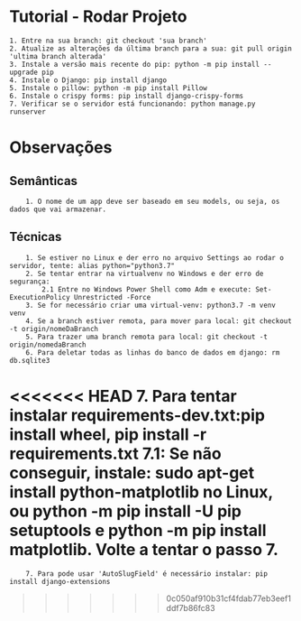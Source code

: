 # Tutorial - Rodar Projeto

    1. Entre na sua branch: git checkout 'sua branch'
    2. Atualize as alterações da última branch para a sua: git pull origin 'ultima branch alterada'
    3. Instale a versão mais recente do pip: python -m pip install --upgrade pip
    4. Instale o Django: pip install django
    5. Instale o pillow: python -m pip install Pillow
    6. Instale o crispy forms: pip install django-crispy-forms
    7. Verificar se o servidor está funcionando: python manage.py runserver

# Observações

## Semânticas
        1. O nome de um app deve ser baseado em seu models, ou seja, os dados que vai armazenar.

## Técnicas
        1. Se estiver no Linux e der erro no arquivo Settings ao rodar o servidor, tente: alias python="python3.7"
        2. Se tentar entrar na virtualvenv no Windows e der erro de segurança:
            2.1 Entre no Windows Power Shell como Adm e execute: Set-ExecutionPolicy Unrestricted -Force
        3. Se for necessário criar uma virtual-venv: python3.7 -m venv venv
        4. Se a branch estiver remota, para mover para local: git checkout -t origin/nomeDaBranch
        5. Para trazer uma branch remota para local: git checkout -t origin/nomedaBranch
        6. Para deletar todas as linhas do banco de dados em django: rm db.sqlite3
<<<<<<< HEAD
        7. Para tentar instalar requirements-dev.txt:pip install wheel, pip install -r requirements.txt
            7.1: Se não conseguir, instale: sudo apt-get install python-matplotlib no Linux, ou python -m pip install -U pip setuptools e python -m pip install matplotlib. Volte a tentar o passo 7.
=======
        7. Para pode usar 'AutoSlugField' é necessário instalar: pip install django-extensions
>>>>>>> 0c050af910b31cf4fdab77eb3eef1ddf7b86fc83
